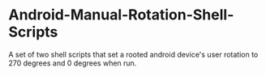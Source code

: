 # Android-Manual-Rotation-Shell-Scripts
A set of two shell scripts that set a rooted android device's user rotation to 270 degrees and 0 degrees when run.
